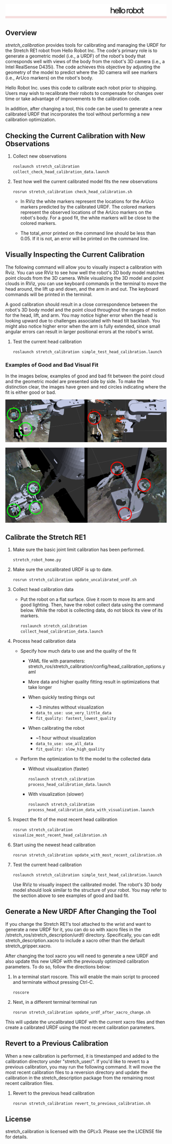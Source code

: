 ![](../images/HelloRobotLogoBar.png)

## Overview

*stretch_calibration* provides tools for calibrating and managing the URDF for the Stretch RE1 robot from Hello Robot Inc. The code's primary role is to generate a geometric model (i.e., a URDF) of the robot's body that corresponds well with views of the body from the robot's 3D camera (i.e., a Intel RealSense D435i). The code achieves this objective by adjusting the geometry of the model to predict where the 3D camera will see markers (i.e., ArUco markers) on the robot's body. 

Hello Robot Inc. uses this code to calibrate each robot prior to shipping. Users may wish to recalibrate their robots to compensate for changes over time or take advantage of improvements to the calibration code. 

In addition, after changing a tool, this code can be used to generate a new calibrated URDF that incorporates the tool without performing a new calibration optimization. 

## Checking the Current Calibration with New Observations

1. Collect new observations

   `roslaunch stretch_calibration collect_check_head_calibration_data.launch`
   
2. Test how well the current calibrated model fits the new observations

   `rosrun stretch_calibration check_head_calibration.sh`
   
   - In RViz the white markers represent the locations for the ArUco markers predicted by the calibrated URDF. The colored markers represent the observed locations of the ArUco markers on the robot's body. For a good fit, the white markers will be close to the colored markers. 
   
   - The total_error printed on the command line should be less than 0.05. If it is not, an error will be printed on the command line. 


## Visually Inspecting the Current Calibration

The following command will allow you to visually inspect a calibration with Rviz. You can use RViz to see how well the robot's 3D body model matches point clouds from the 3D camera. While visualizing the 3D model and point clouds in RViz, you can use keyboard commands in the terminal to move the head around, the lift up and down, and the arm in and out. The keyboard commands will be printed in the terminal.

A good calibration should result in a close correspondence between the robot's 3D body model and the point cloud throughout the ranges of motion for the head, lift, and arm. You may notice higher error when the head is looking upward due to challenges associated with head tilt backlash. You might also notice higher error when the arm is fully extended, since small angular errors can result in larger positional errors at the robot's wrist.

1. Test the current head calibration

   `roslaunch stretch_calibration simple_test_head_calibration.launch`

### Examples of Good and Bad Visual Fit

In the images below, examples of good and bad fit between the point cloud and the geometric model are presented side by side. To make the distinction clear, the images have green and red circles indicating where the fit is either good or bad.

![](../images/calibration_comparison1.png)

![](../images/calibration_comparison2.png)

## Calibrate the Stretch RE1

1. Make sure the basic joint limit calibration has been performed.

   `stretch_robot_home.py`
   
1. Make sure the uncalibrated URDF is up to date.

   `rosrun stretch_calibration update_uncalibrated_urdf.sh`
   
1. Collect head calibration data
   - Put the robot on a flat surface. Give it room to move its arm and good lighting. Then, have the robot collect data using the command below. While the robot is collecting data, do not block its view of its markers. 

      `roslaunch stretch_calibration collect_head_calibration_data.launch`
      
1. Process head calibration data

   - Specify how much data to use and the quality of the fit
   
     - YAML file with parameters: stretch_ros/stretch_calibration/config/head_calibration_options.yaml
     
     - More data and higher quality fitting result in optimizations that take longer
     
     - When quickly testing things out
       - ~3 minutes without visualization
       - `data_to_use: use_very_little_data`
       - `fit_quality: fastest_lowest_quality`
       
     - When calibrating the robot 
       - ~1 hour without visualization
       - `data_to_use: use_all_data`
       - `fit_quality: slow_high_quality`
       
   - Perform the optimization to fit the model to the collected data
   
     - Without visualization (faster)  
     
       `roslaunch stretch_calibration process_head_calibration_data.launch`
     
     - With visualization (slower)
      
       `roslaunch stretch_calibration process_head_calibration_data_with_visualization.launch`
      
1. Inspect the fit of the most recent head calibration

   `rosrun stretch_calibration visualize_most_recent_head_calibration.sh`
   
1. Start using the newest head calibration

   `rosrun stretch_calibration update_with_most_recent_calibration.sh`
   
1. Test the current head calibration

   `roslaunch stretch_calibration simple_test_head_calibration.launch`
   
   Use RViz to visually inspect the calibrated model. The robot's 3D body model should look similar to the structure of your robot. You may refer to the section above to see examples of good and bad fit.

## Generate a New URDF After Changing the Tool

If you change the Stretch RE1's tool attached to the wrist and want to generate a new URDF for it, you can do so with xacro files in the /stretch_ros/stretch_description/urdf/ directory. Specifically, you can edit stretch_description.xacro to include a xacro other than the default stretch_gripper.xacro. 

After changing the tool xacro you will need to generate a new URDF and also update this new URDF with the previously optimized calibration parameters. To do so, follow the directions below: 

1. In a terminal start roscore. This will enable the main script to proceed and terminate without pressing Ctrl-C.

   `roscore`

1. Next, in a different terminal terminal run

   `rosrun stretch_calibration update_urdf_after_xacro_change.sh`
   
This will update the uncalibrated URDF with the current xacro files and then create a calibrated URDF using the most recent calibration parameters.

## Revert to a Previous Calibration

When a new calibration is performed, it is timestamped and added to the calibration directory under "stretch_user/". If you'd like to revert to a previous calibration, you may run the following command. It will move the most recent calibration files to a reversion directory and update the calibration in the stretch_description package from the remaining most recent calibration files.

1. Revert to the previous head calibration

   `rosrun stretch_calibration revert_to_previous_calibration.sh`

## License

stretch_calibration is licensed with the GPLv3. Please see the LICENSE file for details.
